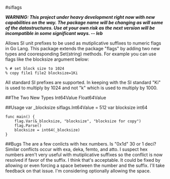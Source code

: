 #siflags

***WARNING: This project under heavy development right now with new capabilities on the way. The package name will be changing as will some of the datastructures. Use at your own risk as the next version will be incompatible in some significant ways. -- leb***

Allows SI unit prefixes to be used as mutiplicative suffixes to numeric flags in Go Lang. This package extends the package "flags" by adding two new types and cooresponding Set(string) methods.
For example you can use flags like the blocksize argument below:

	% # set block size to 1024
	% copy file1 file2 blocksize=1Ki

All standard SI prefixes are supported. In keeping with the SI standard "Ki" is used to multiply by 1024 and not "k" which is used to multiply by 1000.

##The Two New Types
	Int64Value
	Float64Value

##Usage
	var _blocksize siflags.Int64Value = 512
	var blocksize int64

	func main() {
		flag.Var(&_blocksize, "blocksize", "blocksize for copy")
		flag.Parse()
		blocksize = int64(_blocksize)
	}

##Bugs
The are a few conlicts with hex numbers. Is "0x1d" 30 or 1 deci? Similar conflicts occur with exa, deka, femto, and atto. I suspect hex numbers aren't very useful with mutiplicative suffixes so the conflict is now resolved if favor of the suffix. I think that's acceptable. It could be fixed by allowing or even forcing a space between the number and the suffix. I'll take feedback on that issue. I'm considering optionally allowing the space.


